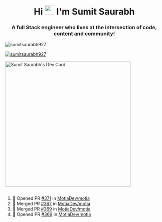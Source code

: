 <h1 align="center">Hi <img src="https://raw.githubusercontent.com/MartinHeinz/MartinHeinz/master/wave.gif" width="30px"> I'm Sumit Saurabh</h1>
<h3 align="center">A full Stack engineer who lives at the intersection of code, content and community!</h3>

<p align="left"> <img src="https://komarev.com/ghpvc/?username=sumitsaurabh927&label=Profile%20views&color=0e75b6&style=flat" alt="sumitsaurabh927" /> </p>


<p align="left"> <a href="https://twitter.com/sumitsaurabh927" target="blank"><img src="https://img.shields.io/twitter/follow/sumitsaurabh927?logo=twitter&style=for-the-badge" alt="sumitsaurabh927" /></a> </p>


<a href="https://api.daily.dev/devcards/7d94ae10a1cc42f39f319acddfaf2e5b.png?r=6b7"><img src="https://api.daily.dev/devcards/7d94ae10a1cc42f39f319acddfaf2e5b.png?r=6b7" width="400" alt="Sumit Saurabh's Dev Card"/></a>

<p align="left"> <a href="https://twitter.com/" target="blank"><img src="https://img.shields.io/twitter/follow/?logo=twitter&style=for-the-badge" alt="" /></a> </p>



<!--
<p><img align="center" src="https://github-readme-stats.vercel.app/api?username=sumitsaurabh927&count_private=true" alt="sumitsaurabh927" /></p>
-->

<!--START_SECTION:activity-->
1. 💪 Opened PR [#371](https://github.com/MotiaDev/motia/pull/371) in [MotiaDev/motia](https://github.com/MotiaDev/motia)
2. 🎉 Merged PR [#367](https://github.com/MotiaDev/motia/pull/367) in [MotiaDev/motia](https://github.com/MotiaDev/motia)
3. 🎉 Merged PR [#369](https://github.com/MotiaDev/motia/pull/369) in [MotiaDev/motia](https://github.com/MotiaDev/motia)
4. 💪 Opened PR [#369](https://github.com/MotiaDev/motia/pull/369) in [MotiaDev/motia](https://github.com/MotiaDev/motia)
<!--END_SECTION:activity-->
